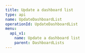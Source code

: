 ```yaml
---
title: Update a dashboard list
type: api
name: UpdateDashboardList
operationId: UpdateDashboardList
menu:
  api_v1:
    name: Update a dashboard list
    parent: DashboardLists
---
```

